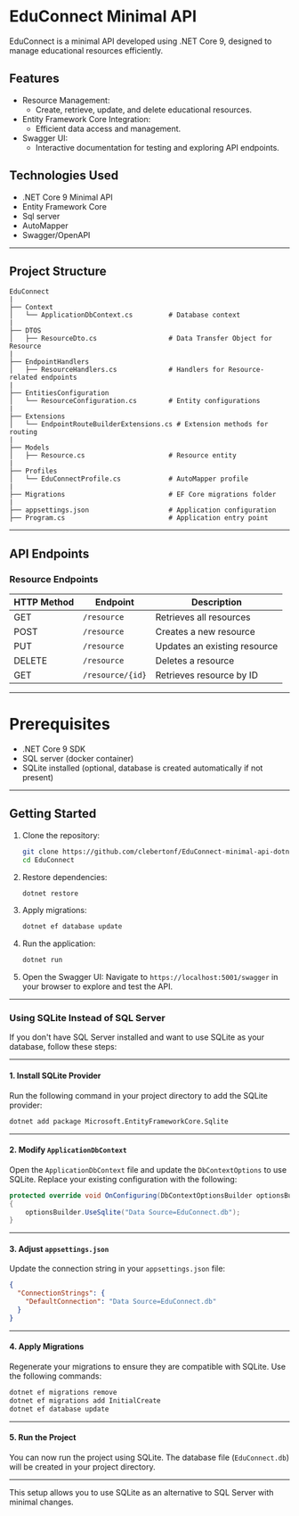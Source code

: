 # EduConnect Minimal API

EduConnect is a minimal API developed using .NET Core 9, designed to manage educational resources efficiently. 

## Features
- Resource Management:
   - Create, retrieve, update, and delete educational resources.
- Entity Framework Core Integration:
   - Efficient data access and management.
- Swagger UI:
   - Interactive documentation for testing and exploring API endpoints.
 
## Technologies Used
- .NET Core 9 Minimal API
- Entity Framework Core
- Sql server
- AutoMapper
- Swagger/OpenAPI

---

## Project Structure

```
EduConnect
|
├── Context
│   └── ApplicationDbContext.cs         # Database context
|
├── DTOS
│   ├── ResourceDto.cs                  # Data Transfer Object for Resource
|
├── EndpointHandlers
│   ├── ResourceHandlers.cs             # Handlers for Resource-related endpoints
|
├── EntitiesConfiguration
│   └── ResourceConfiguration.cs        # Entity configurations
|
├── Extensions
│   └── EndpointRouteBuilderExtensions.cs # Extension methods for routing
|
├── Models
│   ├── Resource.cs                     # Resource entity
|
├── Profiles
│   └── EduConnectProfile.cs            # AutoMapper profile
|
├── Migrations                          # EF Core migrations folder
|
├── appsettings.json                    # Application configuration
├── Program.cs                          # Application entry point
```
---

## API Endpoints

### Resource Endpoints

| HTTP Method | Endpoint        | Description                 |
|-------------|-----------------|-----------------------------|
| GET         | `/resource`     | Retrieves all resources     |
| POST        | `/resource`     | Creates a new resource      |
| PUT         | `/resource`     | Updates an existing resource|
| DELETE      | `/resource`     | Deletes a resource          |
| GET         | `/resource/{id}`| Retrieves resource by ID    |

---

# Prerequisites
- .NET Core 9 SDK
- SQL server (docker container)
- SQLite installed (optional, database is created automatically if not present)

---

## Getting Started

1. Clone the repository:
   ```bash
   git clone https://github.com/clebertonf/EduConnect-minimal-api-dotnetcore-9.git
   cd EduConnect
   ```

2. Restore dependencies:
   ```bash
   dotnet restore
   ```

3. Apply migrations:
   ```bash
   dotnet ef database update
   ```

4. Run the application:
   ```bash
   dotnet run
   ```

5. Open the Swagger UI:
   Navigate to `https://localhost:5001/swagger` in your browser to explore and test the API.

---

### Using SQLite Instead of SQL Server

If you don't have SQL Server installed and want to use SQLite as your database, follow these steps:

---

#### 1. **Install SQLite Provider**  
Run the following command in your project directory to add the SQLite provider:
```bash
dotnet add package Microsoft.EntityFrameworkCore.Sqlite
```

---

#### 2. **Modify `ApplicationDbContext`**  
Open the `ApplicationDbContext` file and update the `DbContextOptions` to use SQLite. Replace your existing configuration with the following:
```csharp
protected override void OnConfiguring(DbContextOptionsBuilder optionsBuilder)
{
    optionsBuilder.UseSqlite("Data Source=EduConnect.db");
}
```

---

#### 3. **Adjust `appsettings.json`**  
Update the connection string in your `appsettings.json` file:
```json
{
  "ConnectionStrings": {
    "DefaultConnection": "Data Source=EduConnect.db"
  }
}
```

---

#### 4. **Apply Migrations**  
Regenerate your migrations to ensure they are compatible with SQLite. Use the following commands:
```bash
dotnet ef migrations remove
dotnet ef migrations add InitialCreate
dotnet ef database update
```

---

#### 5. **Run the Project**  
You can now run the project using SQLite. The database file (`EduConnect.db`) will be created in your project directory.

---

This setup allows you to use SQLite as an alternative to SQL Server with minimal changes.




